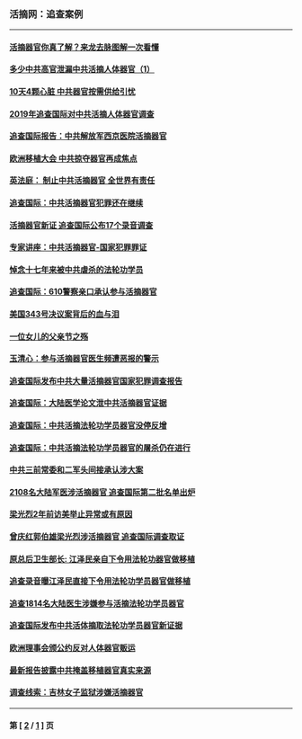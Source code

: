 ### 活摘网：追查案例
---
#### [活摘器官你真了解？来龙去脉图解一次看懂](../../pages/nf5880/n13013820.md?04060430) 
#### [多少中共高官泄漏中共活摘人体器官（1）](../../pages/nf5880/n12671234.md?04060430) 
#### [10天4颗心脏 中共器官按需供给引忧](../../pages/nf5880/n12326366.md?04060430) 
#### [2019年追查国际对中共活摘人体器官调查](../../pages/nf5880/n11917733.md?04060430) 
#### [追查国际报告：中共解放军西京医院活摘器官](../../pages/nf5880/n11838359.md?04060430) 
#### [欧洲移植大会 中共掠夺器官再成焦点](../../pages/nf5880/n11538883.md?04060430) 
#### [英法庭： 制止中共活摘器官 全世界有责任](../../pages/nf5880/n11330691.md?04060430) 
#### [追查国际：中共活摘器官犯罪还在继续](../../pages/nf5880/n11218301.md?04060430) 
#### [活摘器官新证 追查国际公布17个录音调查](../../pages/nf5880/n10897744.md?04060430) 
#### [专家讲座：中共活摘器官-国家犯罪罪证](../../pages/nf5880/n8828153.md?04060430) 
#### [悼念十七年来被中共虐杀的法轮功学员](../../pages/nf5880/n8124823.md?04060430) 
#### [追查国际：610警察亲口承认参与活摘器官](../../pages/nf5880/n8109067.md?04060430) 
#### [美国343号决议案背后的血与泪](../../pages/nf5880/n8020684.md?04060430) 
#### [一位女儿的父亲节之殇](../../pages/nf5880/n8014122.md?04060430) 
#### [玉清心：参与活摘器官医生频遭恶报的警示](../../pages/nf5880/n4637546.md?04060430) 
#### [追查国际发布中共大量活摘器官国家犯罪调查报告](../../pages/nf5880/n4613428.md?04060430) 
#### [追查国际：大陆医学论文泄中共活摘器官证据](../../pages/nf5880/n4608794.md?04060430) 
#### [追查国际：中共活摘法轮功学员器官没停反增](../../pages/nf5880/n4584075.md?04060430) 
#### [追查国际：中共活摘法轮功学员器官的屠杀仍在进行](../../pages/nf5880/n4299154.md?04060430) 
#### [中共三前常委和二军头间接承认涉大案](../../pages/nf5880/n4286244.md?04060430) 
#### [2108名大陆军医涉活摘器官 追查国际第二批名单出炉](../../pages/nf5880/n4284769.md?04060430) 
#### [梁光烈2年前访美举止异常或有原因](../../pages/nf5880/n4279686.md?04060430) 
#### [曾庆红郭伯雄梁光烈涉活摘器官 追查国际调查取证](../../pages/nf5880/n4278462.md?04060430) 
#### [原总后卫生部长: 江泽民亲自下令用法轮功器官做移植](../../pages/nf5880/n4263864.md?04060430) 
#### [追查录音曝江泽民直接下令用法轮功学员器官做移植](../../pages/nf5880/n4261268.md?04060430) 
#### [追查1814名大陆医生涉嫌参与活摘法轮功学员器官](../../pages/nf5880/n4259055.md?04060430) 
#### [追查国际发布中共活体摘取法轮功学员器官新证据](../../pages/nf5880/n4258255.md?04060430) 
#### [欧洲理事会颁公约反对人体器官贩运](../../pages/nf5880/n4206955.md?04060430) 
#### [最新报告披露中共掩盖移植器官真实来源](../../pages/nf5880/n4140084.md?04060430) 
#### [调查线索：吉林女子监狱涉嫌活摘器官](../../pages/nf5880/n4044366.md?04060430) 

---
#### 第 [ [2](./2.md?04060430) / [1](./1.md?04060430) ] 页
